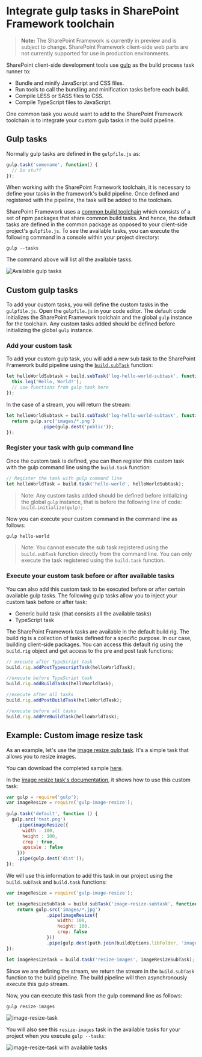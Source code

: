 # Integrate gulp tasks in SharePoint Framework toolchain

>**Note:** The SharePoint Framework is currently in preview and is subject to change. SharePoint Framework client-side web parts are not currently supported for use in production environments.

SharePoint client-side development tools use [gulp](http://gulpjs.com/) as the build process task runner to:

* Bundle and minify JavaScript and CSS files.
* Run tools to call the bundling and minification tasks before each build.
* Compile LESS or SASS files to CSS.
* Compile TypeScript files to JavaScript.

One common task you would want to add to the SharePoint Framework toolchain is to integrate your custom gulp tasks in the build pipeline.

## Gulp tasks
Normally gulp tasks are defined in the `gulpfile.js` as:

```js
gulp.task('somename', function() {
  // Do stuff
});
```

When working with the SharePoint Framework toolchain, it is necessary to define your tasks in the framework's build pipeline. Once defined and registered with the pipeline, the task will be added to the toolchain.

SharePoint Framework uses a [common build toolchain](sharepoint-framework-toolchain.md#common-build-tools-packages) which consists of a set of npm packages that share common build tasks. And hence, the default tasks are defined in the common package as opposed to your client-side project's `gulpfile.js`. To see the available tasks, you can execute the following command in a console within your project directory:

```
gulp --tasks
```

The command above will list all the available tasks.

![Available gulp tasks](../../images/gulp-tasks-available.png)

## Custom gulp tasks
To add your custom tasks, you will define the custom tasks in the `gulpfile.js`. Open the `gulpfile.js` in your code editor. The default code initializes the SharePoint Framework toolchain and the global `gulp` instance for the toolchain. Any custom tasks added should be defined before initializing the global `gulp` instance.

### Add your custom task
To add your custom gulp task, you will add a new sub task to the SharePoint Framework build pipeline using the [`build.subTask`](https://github.com/Microsoft/gulp-core-build#defining-a-custom-task) function:

```js
let helloWorldSubtask = build.subTask('log-hello-world-subtask', function(gulp, buildOptions, done) {
  this.log('Hello, World!');   
  // use functions from gulp task here  
});
```

In the case of a stream, you will return the stream:

```js
let helloWorldSubtask = build.subTask('log-hello-world-subtask', function(gulp, buildOptions, done) {
  return gulp.src('images/*.png')
             .pipe(gulp.dest('public'));
});
```

### Register your task with gulp command line
Once the custom task is defined, you can then register this custom task with the gulp command line using the `build.task` function:

```js
// Register the task with gulp command line
let helloWorldTask = build.task('hello-world', helloWorldSubtask);
```

>Note: Any custom tasks added should be defined before initializing the global `gulp` instance, that is before the following line of code: `build.initialize(gulp);`

Now you can execute your custom command in the command line as follows:

```js
gulp hello-world
```

>Note: You cannot execute the sub task registered using the `build.subTask` function directly from the command line. You can only execute the task registered using the `build.task` function.

### Execute your custom task before or after available tasks
You can also add this custom task to be executed before or after certain available gulp tasks. The following gulp tasks allow you to inject your custom task before or after task:

- Generic build task (that consists all the available tasks)
- TypeScript task

The SharePoint Framework tasks are available in the default build rig. The build rig is a collection of tasks defined for a specific purpose. In our case, building client-side packages. You can access this default rig using the `build.rig` object and get access to the pre and post task functions:
 
```js
// execute after TypeScript task
build.rig.addPostTypescriptTask(helloWorldTask);

//execute before TypeScript task
build.rig.addBuildTasks(helloWorldTask);

//execute after all tasks
build.rig.addPostBuildTask(helloWorldTask);

//execute before all tasks
build.rig.addPreBuildTask(helloWorldTask);
```

## Example: Custom image resize task
As an example, let's use the [image resize gulp task](https://www.npmjs.com/package/gulp-image-resize).  It's a simple task that allows you to resize images.

You can download the completed sample [here](https://aka.ms/spfx-extend-gulp-sample).

In the [image resize task's documentation](https://www.npmjs.com/package/gulp-image-resize#example), it shows how to use this custom task:

```js
var gulp = require('gulp');
var imageResize = require('gulp-image-resize');
 
gulp.task('default', function () {
  gulp.src('test.png')
    .pipe(imageResize({
      width : 100,
      height : 100,
      crop : true,
      upscale : false
    }))
    .pipe(gulp.dest('dist'));
});
```

We will use this information to add this task in our project using the `build.subTask` and `build.task` functions:

```js
var imageResize = require('gulp-image-resize');

let imageResizeSubTask = build.subTask('image-resize-subtask', function(gulp, buildOptions, done){
    return gulp.src('images/*.jpg')
               .pipe(imageResize({
                   width: 100,
                   height: 100,
                   crop: false                   
               }))
               .pipe(gulp.dest(path.join(buildOptions.libFolder, 'images')))
});

let imageResizeTask = build.task('resize-images', imageResizeSubTask);
```

Since we are defining the stream, we return the stream in the `build.subTask` function to the build pipeline. The build pipeline will then asynchronously execute this gulp stream. 

Now, you can execute this task from the gulp command line as follows:

```js
gulp resize-images
```

![image-resize-task](../../images/gulp-extend-image-resize-task.png)

You will also see this `resize-images` task in the available tasks for your project when you execute `gulp --tasks`:

![image-resize-task with available tasks](../../images/gulp-extend-image-resize-available-tasks.png)




